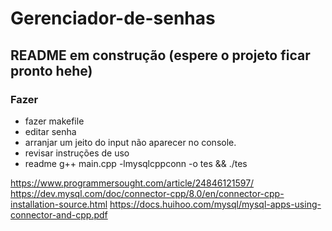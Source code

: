 # Gerenciador-de-senhas

## README em construção (espere o projeto ficar pronto hehe)

### Fazer
- fazer makefile
- editar senha
- arranjar um jeito do input não aparecer no console.
- revisar instruções de uso
- readme 
g++ main.cpp -lmysqlcppconn -o tes && ./tes

https://www.programmersought.com/article/24846121597/
https://dev.mysql.com/doc/connector-cpp/8.0/en/connector-cpp-installation-source.html
https://docs.huihoo.com/mysql/mysql-apps-using-connector-and-cpp.pdf

